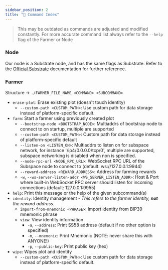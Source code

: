 ```yaml
---
sidebar_position: 2
title: "🔖 Command Index"
---
```


> This may be outdated as commands are adjusted and modified constantly. For more accurate command list always refer to the `--help` flag of the Farmer or Node

### Node

Our node is a Substrate node, and has the same flags as Substrate. Refer to the [Official Substrate](https://docs.substrate.io/v3/getting-started/overview/) documentation for further reference. 

### Farmer

Structure -> `./FARMER_FILE_NAME <COMMAND> <SUBCOMMAND>`

- `erase-plot`: Erase existing plot (doesn't touch identity)
  - `--custom-path <CUSTOM_PATH>`: Use custom path for data storage instead of platform-specific default.
- `farm`: Start a farmer using previously created plot
  - `--bootstrap-node <BOOTSTRAP_NODE>`: Multiaddrs of bootstrap node to connect to on startup, multiple are supported
  - `--custom-path <CUSTOM_PATH>`: Custom path for data storage instead of platform-specific default
  - `--listen-on <LISTEN_ON>`: Multiaddrs to listen on for subspace network, for instance '/ip4/0.0.0.0/tcp/0', multiple are supported, subspace networking is disabled when non is specified.
  - `--node-rpc-url <NODE_RPC_URL>`: WebSocket RPC URL of the Subspace node to connect to (default: ws://127.0.0.1:9944)
  - `--reward-address <REWARD_ADDRESS>`: Address for farming rewards
  - `-w`, `--ws-server-listen-addr <WS_SERVER_LISTEN_ADDR>`: Host & Port where built-in WebSocket RPC server should listen for incoming connections (default: 127.0.0.1:9955)
- `help`: Print this message or the help of the given subcommand(s)
- `identity`: Identity management - *This refers to the farmer identity, **not** the reward address.*
  - `import-from-mnemonic <PHRASE>`: Import identity from BIP39 mnemonic phrase
  - `view`: View identity information
    - `-a`, `--address`: Print SS58 address (default if no other option is specified)
    - `-m`, `--mnemonic`: Print Mnemonic (NOTE: never share this with ANYONE!)
    - `-p`, `--public-key`: Print public key (hex)
- `wipe`: Wipes plot and identity
  - `--custom-path <CUSTOM_PATH>`: Use custom path for data storage instead of platform-specific default.